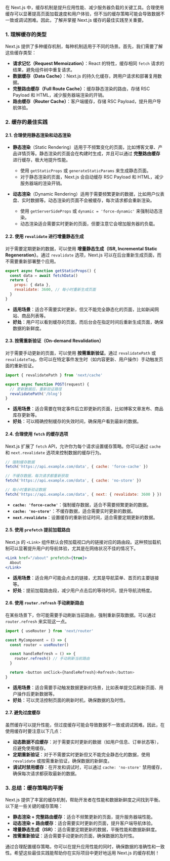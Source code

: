 在 Next.js 中，缓存机制是提升应用性能、减少服务器负载的关键工具。合理使用缓存可以显著提高页面加载速度和用户体验，但不当的缓存策略可能会导致数据不一致或调试困难。因此，了解并掌握 Next.js 缓存的最佳实践至关重要。

### 1. **理解缓存的类型**

Next.js 提供了多种缓存机制，每种机制适用于不同的场景。首先，我们需要了解这些缓存类型：

- **请求记忆（Request Memoization）**：React 的特性，缓存相同 `fetch` 请求的结果，避免组件树中重复请求。
- **数据缓存（Data Cache）**：Next.js 的持久化缓存，跨用户请求和部署复用数据。
- **完整路由缓存（Full Route Cache）**：缓存静态渲染的路由，存储 RSC Payload 和 HTML，减少服务器端渲染的开销。
- **路由缓存（Router Cache）**：客户端缓存，存储 RSC Payload，提升用户导航体验。

### 2. **缓存的最佳实践**

#### 2.1. **合理使用静态渲染和动态渲染**

- **静态渲染**（Static Rendering）适用于不频繁变化的页面，比如博客文章、产品详情页等。静态渲染的页面会在构建时生成，并且可以通过 **完整路由缓存** 进行缓存，极大地提升性能。

  - 使用 `getStaticProps` 或 `generateStaticParams` 来生成静态页面。
  - 对于静态渲染的页面，Next.js 会自动缓存 RSC Payload 和 HTML，减少服务器端的渲染开销。

- **动态渲染**（Dynamic Rendering）适用于需要频繁更新的数据，比如用户仪表盘、实时数据等。动态渲染的页面不会被缓存，每次请求都会重新渲染。

  - 使用 `getServerSideProps` 或 `dynamic = 'force-dynamic'` 来强制动态渲染。
  - 动态渲染适合需要实时更新的页面，但要注意它会增加服务器的负载。

#### 2.2. **使用 `revalidate` 进行增量静态生成**

对于需要定期更新的数据，可以使用 **增量静态生成（ISR, Incremental Static Regeneration）**。通过 `revalidate` 选项，Next.js 可以在后台重新生成页面，而不需要重新部署整个应用。

```javascript
export async function getStaticProps() {
  const data = await fetchData()
  return {
    props: { data },
    revalidate: 3600, // 每小时重新生成页面
  }
}
```

- **适用场景**：适合不需要实时更新，但又不能完全静态化的页面，比如新闻网站、商品列表等。
- **好处**：用户可以看到缓存的页面，而后台会在指定时间后重新生成页面，确保数据的新鲜度。

#### 2.3. **按需重新验证（On-demand Revalidation）**

对于需要手动更新的页面，可以使用 **按需重新验证**。通过 `revalidatePath` 或 `revalidateTag`，你可以在特定事件发生时（如内容更新、用户操作）手动触发页面的重新验证。

```javascript
import { revalidatePath } from 'next/cache'

export async function POST(request) {
  // 更新数据后，重新验证路径
  revalidatePath('/blog')
}
```

- **适用场景**：适合需要在特定事件后立即更新的页面，比如博客文章发布、商品库存更新等。
- **好处**：可以精确控制缓存的失效时间，确保用户看到最新的数据。

#### 2.4. **合理使用 `fetch` 的缓存选项**

Next.js 扩展了 `fetch` API，允许你为每个请求设置缓存策略。你可以通过 `cache` 和 `next.revalidate` 选项来控制数据的缓存行为。

```javascript
// 强制缓存数据
fetch('https://api.example.com/data', { cache: 'force-cache' })

// 不缓存数据，每次请求都重新获取
fetch('https://api.example.com/data', { cache: 'no-store' })

// 每小时重新验证数据
fetch('https://api.example.com/data', { next: { revalidate: 3600 } })
```

- **`cache: 'force-cache'`**：强制缓存数据，适合不需要频繁更新的数据。
- **`cache: 'no-store'`**：不缓存数据，适合需要实时更新的数据。
- **`next.revalidate`**：设置缓存的重新验证时间，适合需要定期更新的数据。

#### 2.5. **使用 `prefetch` 提前加载路由**

Next.js 的 `<Link>` 组件默认会预加载视口内的链接对应的路由段。这种预加载机制可以显著提升用户的导航体验，尤其是在网络状况不佳的情况下。

```jsx
<Link href="/about" prefetch={true}>
  About
</Link>
```

- **适用场景**：适合用户可能会点击的链接，尤其是导航菜单、首页的主要链接等。
- **好处**：提前加载路由段，减少用户点击后的等待时间，提升导航流畅度。

#### 2.6. **使用 `router.refresh` 手动刷新路由**

在某些场景下，你可能需要手动刷新当前路由，强制重新获取数据。可以通过 `router.refresh` 来实现这一点。

```javascript
import { useRouter } from 'next/router'

const MyComponent = () => {
  const router = useRouter()

  const handleRefresh = () => {
    router.refresh() // 手动刷新当前路由
  }

  return <button onClick={handleRefresh}>Refresh</button>
}
```

- **适用场景**：适合需要手动触发数据更新的场景，比如表单提交后刷新页面、用户操作后更新数据等。
- **好处**：可以灵活控制页面的刷新时机，确保数据的及时性。

#### 2.7. **避免过度缓存**

虽然缓存可以提升性能，但过度缓存可能会导致数据不一致或调试困难。因此，在使用缓存时要注意以下几点：

- **动态数据不应缓存**：对于需要实时更新的数据（如用户信息、订单状态等），应避免使用缓存。
- **定期重新验证**：对于不需要实时更新但又不能完全静态化的数据，使用 `revalidate` 或按需重新验证，确保数据的新鲜度。
- **调试时禁用缓存**：在开发和调试时，可以通过 `cache: 'no-store'` 禁用缓存，确保每次请求都获取最新的数据。

### 3. **总结：缓存策略的平衡**

Next.js 提供了丰富的缓存机制，帮助开发者在性能和数据新鲜度之间找到平衡。以下是一些关键的缓存策略：

- **静态渲染 + 完整路由缓存**：适合不频繁更新的页面，提升服务器端性能。
- **动态渲染 + 路由缓存**：适合需要实时更新的页面，提升客户端导航体验。
- **增量静态生成（ISR）**：适合需要定期更新的数据，平衡性能和数据新鲜度。
- **按需重新验证**：适合需要手动更新的页面，确保数据的及时性。

通过合理配置缓存策略，你可以在提升应用性能的同时，确保数据的准确性和一致性。希望这些最佳实践能帮助你在实际项目中更好地运用 Next.js 的缓存机制！
